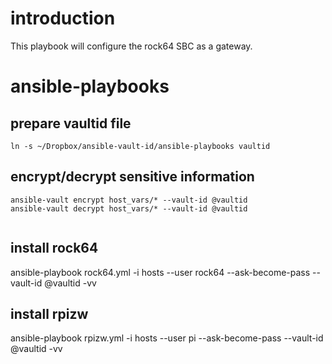 # introduction
This playbook will configure the rock64 SBC as a gateway.

# ansible-playbooks

## prepare vaultid file
```
ln -s ~/Dropbox/ansible-vault-id/ansible-playbooks vaultid
```

## encrypt/decrypt sensitive information
```
ansible-vault encrypt host_vars/* --vault-id @vaultid
ansible-vault decrypt host_vars/* --vault-id @vaultid
 
```
 
##  install rock64
ansible-playbook rock64.yml -i hosts --user rock64 --ask-become-pass  --vault-id @vaultid  -vv

## install rpizw
ansible-playbook rpizw.yml -i hosts --user pi --ask-become-pass  --vault-id @vaultid  -vv